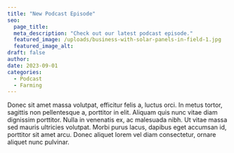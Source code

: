 ```yaml
---
title: "New Podcast Episode"
seo:
  page_title: 
  meta_description: "Check out our latest podcast episode."
  featured_image: /uploads/business-with-solar-panels-in-field-1.jpg
  featured_image_alt:
draft: false
author:
date: 2023-09-01
categories:
  - Podcast
  - Farming
---
```


Donec sit amet massa volutpat, efficitur felis a, luctus orci. In metus tortor, sagittis non pellentesque a, porttitor in elit. Aliquam quis nunc vitae diam dignissim porttitor. Nulla in venenatis ex, ac malesuada nibh. Ut vitae massa sed mauris ultricies volutpat. Morbi purus lacus, dapibus eget accumsan id, porttitor sit amet arcu. Donec aliquet lorem vel diam consectetur, ornare aliquet nunc pulvinar.

